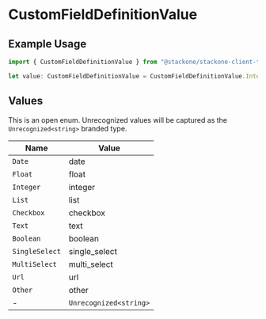 # CustomFieldDefinitionValue

## Example Usage

```typescript
import { CustomFieldDefinitionValue } from "@stackone/stackone-client-ts/sdk/models/shared";

let value: CustomFieldDefinitionValue = CustomFieldDefinitionValue.Integer;
```

## Values

This is an open enum. Unrecognized values will be captured as the `Unrecognized<string>` branded type.

| Name                   | Value                  |
| ---------------------- | ---------------------- |
| `Date`                 | date                   |
| `Float`                | float                  |
| `Integer`              | integer                |
| `List`                 | list                   |
| `Checkbox`             | checkbox               |
| `Text`                 | text                   |
| `Boolean`              | boolean                |
| `SingleSelect`         | single_select          |
| `MultiSelect`          | multi_select           |
| `Url`                  | url                    |
| `Other`                | other                  |
| -                      | `Unrecognized<string>` |